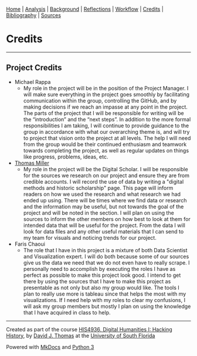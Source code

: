 [Home](https://michaelrappa.github.io/usa-migration/) |
[Analysis](https://michaelrappa.github.io/usa-migration/pages/analysis.html) |
[Background](https://michaelrappa.github.io/usa-migration/pages/background.html) |
[Reflections](https://michaelrappa.github.io/usa-migration/pages/reflections.html) |
[Workflow](https://michaelrappa.github.io/usa-migration/pages/workflow.html) |
[Credits](https://michaelrappa.github.io/usa-migration/pages/credits.html) |
[Bibliography](https://michaelrappa.github.io/usa-migration/pages/bibliography.html) |
[Sources](https://michaelrappa.github.io/usa-migration/pages/sources.html)


# Credits

---

## Project Credits

* Michael Rappa
    * My role in the project will be in the position of the Project Manager. I will make sure everything in the project goes smoothly by facilitating communication within the group, controlling the GitHub, and by making decisions if we reach an impasse at any point in the project. The parts of the project that I will be responsible for writing will be the “introduction” and the “next steps”. In addition to the more formal responsibilities I am taking, I will continue to provide guidance to the group in accordance with what our overarching theme is, and will try to project that vision onto the project at all levels. The help I will need from the group would be their continued enthusiasm and teamwork towards completing the project, as well as regular updates on things like progress, problems, ideas, etc.
* [Thomas Miller](mailto:tmiller26@mail.usf.edu)
    * My role in the project will be the Digital Scholar. I will be responsible for the sources we research on our project and ensure they are from credible accounts. I will record the use of data by writing a "digital methods and historic scholarship" page. This page will inform readers on how we used the research and what research we had ended up using. There will be times where we find data or research and the information may be useful, but not towards the goal of the project and will be noted in the section. I will plan on using the sources to inform the other members on how best to look at them for intended data that will be useful for the project. From the data I will look for data files and any other useful materials that I can send to my team for visuals and noticing trends for our project.
* Faris Chaoui
    * The role that I have in this project is a mixture of both Data Scientist and Visualization expert. I will do both because some of our sources give us the data we need that we do not even have to really scrape. I personally need to accomplish by executing the roles I have as perfect as possible to make this project look good. I intend to get there by using the sources that I have to make this project as presentable as not only but also my group would like. The tools I plan to really use more is tableau since that helps the most with my visualizations. If I need help with my roles to clear my confusions, I will ask my group members but mostly I plan on using the knowledge that I have acquired in class to help. 

---

Created as part of the course [HIS4936, Digital Humanities I: Hacking History](https://theportus.github.io/hacking-historical-texts), by [David J. Thomas](https://github.com/thePortus) at the [University of South Florida](https://www.usf.edu)

Powered with [MkDocs](https://mkdocs.org) and [Python 3](https://python.org)
